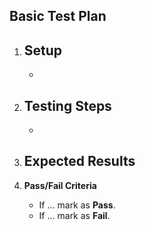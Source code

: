 ## Basic Test Plan

1. **Setup**
   - 
   - 

2. **Testing Steps**
   - 
   - 

3. **Expected Results**
   - 

4. **Pass/Fail Criteria**
   - If ... mark as **Pass**.
   - If ... mark as **Fail**.